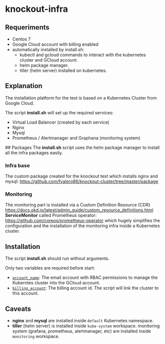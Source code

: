 # knockout-infra

## Requeriments
* Centos 7
* Google Cloud account with billing enabled
* automatically installed by install.sh:
  * kubectl and gcloud commands to interact with the kubernetes cluster and GCloud account.
  * helm package manager.
  * tiller (helm server) installed on kubernetes.

## Explanation
The installation platform for the test is based on a Kubernetes Cluster from Google Cloud.

The script **install.sh** will set up the required services:
* Virtual Load Balancer (created by each service)
* Nginx
* Mysql
* Prometheus / Alertmanager and Graphana (monitoring system)

## Packages
The **install.sh** script uses the helm package manager to install all the infra packages easily.

### Infra base
The custom package created for the knockout test which installs nginx and mysql: https://github.com/fvalero86/knockout-cluster/tree/master/package

### Monitoring
The monitoring part is installed via a Custom Definition Resource (CDR) https://docs.okd.io/latest/admin_guide/custom_resource_definitions.html **ServiceMonitor** called Prometheus operator: https://github.com/coreos/prometheus-operator which hugely simplifies the configuration and the installation of the monitoring infra inside a Kubernetes cluster. 

## Installation
The script **install.sh** should run without arguments.

Only two variables are required before start:
* [`account_name`](install.sh#L5): The email account with RBAC permissions to manage the Kuberntes cluster into the GCloud account.
* [`billing_account`](install.sh#L6): The billing account id. The script will link the cluster to this account.


## Caveats
* **nginx** and **mysql** are installed inside `default` Kubernetes namespace.
* **tiller** (helm server) is installed inside `kube-system` workspace.
monitoring system (grafana, prometheus, alertmanager, etc) are installed inside `monitoring` workspace.